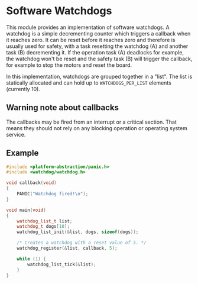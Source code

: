 # Software Watchdogs

This module provides an implementation of software watchdogs.
A watchdog is a simple decrementing counter which triggers a callback when it reaches zero.
It can be reset before it reaches zero and therefore is usually used for safety, with a task resetting the watchdog (A) and another task (B) decrementing it.
If the operation task (A) deadlocks for example, the watchdog won't be reset and the safety task (B) will trigger the callback, for example to stop the motors and reset the board.

In this implementation, watchdogs are grouped together in a "list".
The list is statically allocated and can hold up to `WATCHDOGS_PER_LIST` elements (currently 10).

## Warning note about callbacks
The callbacks may be fired from an interrupt or a critical section.
That means they should not rely on any blocking operation or operating system service.

## Example

```cpp
#include <platform-abstraction/panic.h>
#include <watchdog/watchdog.h>

void callback(void)
{
    PANIC("Watchdog fired!\n");
}

void main(void)
{
    watchdog_list_t list;
    watchdog_t dogs[10];
    watchdog_list_init(&list, dogs, sizeof(dogs));

    /* Creates a watchdog with a reset value of 5. */
    watchdog_register(&list, callback, 5);

    while (1) {
        watchdog_list_tick(&list);
    }
}
```



